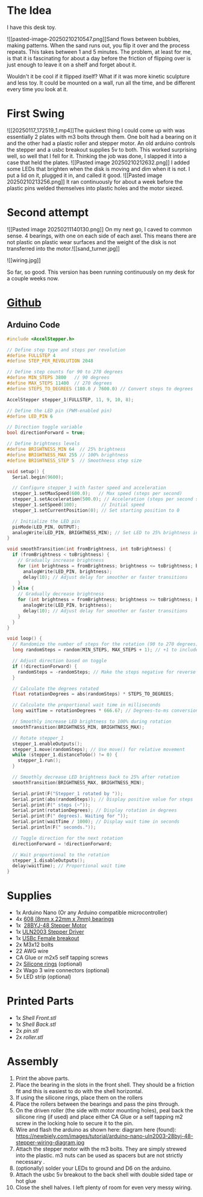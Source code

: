 # The Idea
I have this desk toy.

![[pasted-image-20250210210547.png]]Sand flows between bubbles, making patterns. When the sand runs out, you flip it over and the process repeats. This takes between 1 and 5 minutes. The problem, at least for me, is that it is fascinating for about a day before the friction of flipping over is just enough to leave it on a shelf and forget about it.

Wouldn't it be cool if it flipped itself? What if it was more kinetic sculpture and less toy. It could be mounted on a wall, run all the time, and be different every time you look at it. 

# First Swing
![[20250117_172519_1.mp4]]The quickest thing I could come up with was essentially 2 plates with m3 bolts through them. One bolt had a bearing on it and the other had a plastic roller and stepper motor. An old arduino controls the stepper and a usbc breakout supplies 5v to both. This worked surprising well, so well that I fell for it. Thinking the job was done, I slapped it into a case that held the plates.
![[Pasted image 20250210212632.png]]
I added some LEDs that brighten when the disk is moving and dim when it is not. I put a lid on it, plugged it in, and called it good.
![[Pasted image 20250210213256.png]]
It ran continuously for about a week before the plastic pins welded themselves into plastic holes and the motor siezed.
# Second attempt
![[Pasted image 20250211140130.png]]
On my next go, I caved to common sense. 4 bearings, with one on each side of each axel. This means there are not plastic on plastic wear surfaces and the weight of the disk is not transferred into the motor.![[sand_turner.jpg]]

![[wiring.jpg]]

So far, so good. This version has been running continuously on my desk for a couple weeks now.

# [Github](https://github.com/wingfieldjeff/sand_turner)

## Arduino Code
```c++
#include <AccelStepper.h>

// Define step type and steps per revolution
#define FULLSTEP 4
#define STEP_PER_REVOLUTION 2048

// Define step counts for 90 to 270 degrees
#define MIN_STEPS 3800   // 90 degrees
#define MAX_STEPS 11400  // 270 degrees
#define STEPS_TO_DEGREES (180.0 / 7600.0) // Convert steps to degrees

AccelStepper stepper_1(FULLSTEP, 11, 9, 10, 8);

// Define the LED pin (PWM-enabled pin)
#define LED_PIN 6

// Direction toggle variable
bool directionForward = true;

// Define brightness levels
#define BRIGHTNESS_MIN 64  // 25% brightness
#define BRIGHTNESS_MAX 255 // 100% brightness
#define BRIGHTNESS_STEP 5  // Smoothness step size

void setup() {
  Serial.begin(9600);

  // Configure stepper_1 with faster speed and acceleration
  stepper_1.setMaxSpeed(600.0);   // Max speed (steps per second)
  stepper_1.setAcceleration(500.0); // Acceleration (steps per second squared)
  stepper_1.setSpeed(100);         // Initial speed
  stepper_1.setCurrentPosition(0); // Set starting position to 0

  // Initialize the LED pin
  pinMode(LED_PIN, OUTPUT);
  analogWrite(LED_PIN, BRIGHTNESS_MIN); // Set LED to 25% brightness initially
}

void smoothTransition(int fromBrightness, int toBrightness) {
  if (fromBrightness < toBrightness) {
    // Gradually increase brightness
    for (int brightness = fromBrightness; brightness <= toBrightness; brightness += BRIGHTNESS_STEP) {
      analogWrite(LED_PIN, brightness);
      delay(10); // Adjust delay for smoother or faster transitions
    }
  } else {
    // Gradually decrease brightness
    for (int brightness = fromBrightness; brightness >= toBrightness; brightness -= BRIGHTNESS_STEP) {
      analogWrite(LED_PIN, brightness);
      delay(10); // Adjust delay for smoother or faster transitions
    }
  }
}

void loop() {
  // Randomize the number of steps for the rotation (90 to 270 degrees)
  long randomSteps = random(MIN_STEPS, MAX_STEPS + 1); // +1 to include MAX_STEPS in range

  // Adjust direction based on toggle
  if (!directionForward) {
    randomSteps = -randomSteps; // Make the steps negative for reverse direction
  }

  // Calculate the degrees rotated
  float rotationDegrees = abs(randomSteps) * STEPS_TO_DEGREES;

  // Calculate the proportional wait time in milliseconds
  long waitTime = rotationDegrees * 666.67; // Degrees-to-ms conversion (1° -> ~666.67 ms)

  // Smoothly increase LED brightness to 100% during rotation
  smoothTransition(BRIGHTNESS_MIN, BRIGHTNESS_MAX);

  // Rotate stepper_1
  stepper_1.enableOutputs();
  stepper_1.move(randomSteps); // Use move() for relative movement
  while (stepper_1.distanceToGo() != 0) {
    stepper_1.run();
  }

  // Smoothly decrease LED brightness back to 25% after rotation
  smoothTransition(BRIGHTNESS_MAX, BRIGHTNESS_MIN);

  Serial.print(F("Stepper_1 rotated by "));
  Serial.print(abs(randomSteps)); // Display positive value for steps
  Serial.print(F(" steps (~"));
  Serial.print(rotationDegrees); // Display rotation in degrees
  Serial.print(F(" degrees). Waiting for "));
  Serial.print(waitTime / 1000); // Display wait time in seconds
  Serial.println(F(" seconds."));

  // Toggle direction for the next rotation
  directionForward = !directionForward;

  // Wait proportional to the rotation
  stepper_1.disableOutputs();
  delay(waitTime); // Proportional wait time
}
```


# Supplies
-  1x Arduino Nano (Or any Arduino compatible microcontroller)
-  4x [608 (8mm x 22mm x 7mm) bearings](https://www.amazon.com/%EF%BC%BB10-Pack%EF%BC%BD-608-Ball-Bearings/dp/B08XVFSZTF?crid=18RL5GU4B9PTV&dib=eyJ2IjoiMSJ9.cDCFSSZO25t7JZQqLsFiI4dI0ch9in_r_OramH59qAMDkM7iz472v4pCSNwHxceKOlWN6lrhS-S3-c7zDlWrzALVI8nVhPOd6Fa7yleE2Vdofb463KyvANPwt1lPdTnG6uYLQ-TWrz4YTMHC9Cw7WXNmF9wLj0HDfWaJCWHdM_h3HKbwu2uW6kkAq0ciH7CSyEwkodNRCZ4lFlgkRi-Qe2x5uM8qYUpilbw3_zqmPFk.7qmof2PuQ6S6J2oQgvPp_-Io_poqOTDvoRdeU5JWmds&dib_tag=se&keywords=bearings&qid=1740413160&sprefix=bearingf%2Caps%2C151&sr=8-11&th=1)
-  1x  [28BYJ-48 Stepper Motor](https://www.amazon.com/ELEGOO-28BYJ-48-ULN2003-Stepper-Arduino/dp/B01CP18J4A?crid=2ELA3TY34RIJK&dib=eyJ2IjoiMSJ9.6bwZgnYtcN_NH0492YUVI0YuwQASAQpiRezWZMpccTs6E90iUkInCfoSVWh9slRMTybzi_XU6aC-7NHUmJrIhy7P4vslPeScOM04TV8BCAoRL4q_keTYwpyv_RV1yoCVIjH4EqDFLPiv1qkgfSJsvyFHVajqPetA9HQChSZqDDBaCl9LtIX6Rzv7nynXy1wRR0Fc4DeAqEjz8CbCV3WWdFYQu1t5gec_ZYzX06L9kcU.bmW1JHCv_KybTVJHVBBSQ9g1H2hp9jqPmkZiaO5DmBg&dib_tag=se&keywords=stepper+motor&qid=1740411662&sprefix=stepper+%2Caps%2C166&sr=8-4)
-  1x  [ULN2003 Stepper Driver](https://www.amazon.com/ELEGOO-28BYJ-48-ULN2003-Stepper-Arduino/dp/B01CP18J4A?crid=2ELA3TY34RIJK&dib=eyJ2IjoiMSJ9.6bwZgnYtcN_NH0492YUVI0YuwQASAQpiRezWZMpccTs6E90iUkInCfoSVWh9slRMTybzi_XU6aC-7NHUmJrIhy7P4vslPeScOM04TV8BCAoRL4q_keTYwpyv_RV1yoCVIjH4EqDFLPiv1qkgfSJsvyFHVajqPetA9HQChSZqDDBaCl9LtIX6Rzv7nynXy1wRR0Fc4DeAqEjz8CbCV3WWdFYQu1t5gec_ZYzX06L9kcU.bmW1JHCv_KybTVJHVBBSQ9g1H2hp9jqPmkZiaO5DmBg&dib_tag=se&keywords=stepper+motor&qid=1740411662&sprefix=stepper+%2Caps%2C166&sr=8-4)
-  1x [USBc Female breakout](https://www.amazon.com/Cermant-Breakout-Serial-Connector-Converter/dp/B0CB2VFJ54?crid=HJYWZ321WYWR&dib=eyJ2IjoiMSJ9.V0VvXGB7bPvgM5eOvKUKrYrQ3DMt2lLP7Pa90M8P7QJI9kfU41Muc_pVcJa6PD33tKB-VqXPe3JEiv7mBBosScBQvw0dK7O_nELsT5-RWEH9yMfB2Tlk-f_SlEb563x3Y8Pefhap1BKGiSsEoczuQD_4voyyVRv7lTVhB0DvycwEOw9bnQwHjtlSDciHNPBY6JutgLA-3Y6kUFqyXXaGagM_rVnADJKejgcCQZRmvD8.6PyCiYcuWt2o-6cAf5jU_VWyrftBI-6JRuuEgae9zQM&dib_tag=se&keywords=usb+breakout+board&qid=1740411875&sprefix=usbc+break%2Caps%2C159&sr=8-13)
-  2x M3x12 bolts
-  22 AWG wire
-  CA Glue or m2x5 self tapping screws
-  2x [Silicone rings](https://www.amazon.com/dp/B06XC41JJW?ref_=ppx_hzsearch_conn_dt_b_fed_asin_title_4&th=1) (optional)
-  2x Wago 3 wire connectors (optional) 
-  5v LED strip (optional)
# Printed Parts
- 1x *Shell Front.stl*
- 1x *Shell Back.stl*
- 2x *pin.stl*
- 2x *roller.stl*

# Assembly 
1. Print the above parts.
2. Place the bearing in the slots in the front shell. They should be a friction fit and this is easiest to do with the shell horizontal.
3. If using the silicone rings, place them on the rollers
4. Place the rollers between the bearings and pass the pins through.
5. On the driven roller (the side with motor mounting holes), peal back the silicone ring (if used) and place either CA Glue or a self tapping m2 screw in the locking hole to secure it to the pin.
6. Wire and flash the arduino as shown here: diagram here (found): https://newbiely.com/images/tutorial/arduino-nano-uln2003-28byj-48-stepper-wiring-diagram.jpg
7. Attach the stepper motor with the m3 bolts. They are simply strewed into the plastic. m3 nuts can be used as spacers but are not strictly necessary .
8. (optionally) solder your LEDs to ground and D6 on the arduino.
9. Attach the usbc 5v breakout to the back shell with double sided tape or hot glue
10. Close the shell halves. I left plenty of room for even very messy wiring.